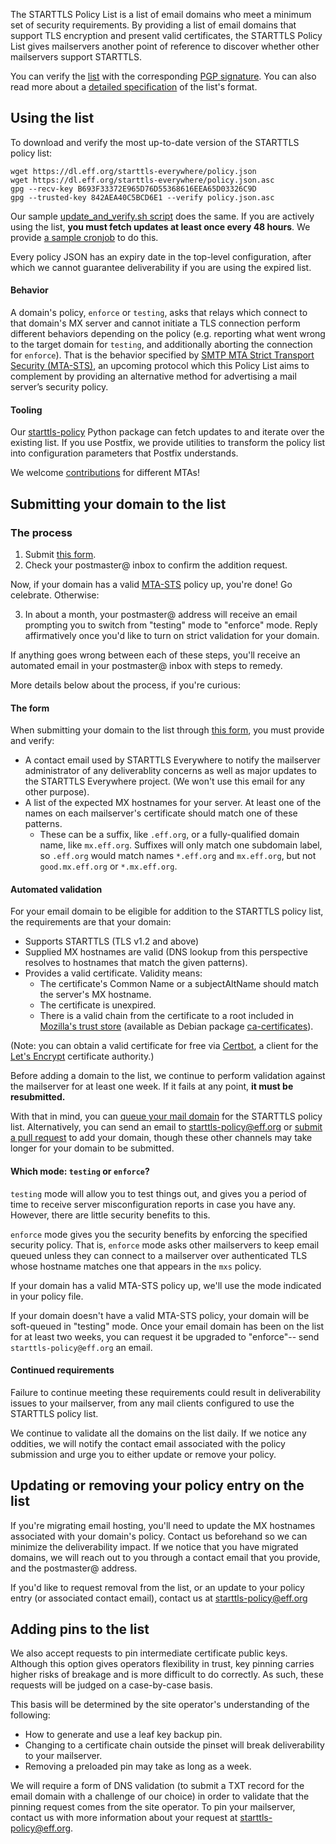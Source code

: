 The STARTTLS Policy List is a list of email domains who meet a minimum set of security requirements. By providing a list of email domains that support TLS encryption and present valid certificates, the STARTTLS Policy List gives mailservers another point of reference to discover whether other mailservers support STARTTLS.

You can verify the [list](https://dl.eff.org/starttls-everywhere/policy.json) with the corresponding [PGP signature](https://dl.eff.org/starttls-everywhere/policy.json.asc). You can also read more about a [detailed specification](https://github.com/EFForg/starttls-everywhere/blob/master/RULES.md) of the list's format.

## Using the list

To download and verify the most up-to-date version of the STARTTLS policy list:

```
wget https://dl.eff.org/starttls-everywhere/policy.json
wget https://dl.eff.org/starttls-everywhere/policy.json.asc
gpg --recv-key B693F33372E965D76D55368616EEA65D03326C9D
gpg --trusted-key 842AEA40C5BCD6E1 --verify policy.json.asc
```

Our sample [update_and_verify.sh script](https://github.com/EFForg/starttls-everywhere/blob/master/scripts/update_and_verify.sh) does the same. If you are actively using the list, **you must fetch updates at least once every 48 hours**. We provide [a sample cronjob](https://github.com/EFForg/starttls-everywhere/blob/master/scripts/starttls-policy.cron.d) to do this.

Every policy JSON has an expiry date in the top-level configuration, after which we cannot guarantee deliverability if you are using the expired list.

#### Behavior

A domain's policy, `enforce` or `testing`, asks that relays which connect to that domain's MX server and cannot initiate a TLS connection perform different behaviors depending on the policy (e.g. reporting what went wrong to the target domain for `testing`, and additionally aborting the connection for `enforce`). That is the behavior specified by [SMTP MTA Strict Transport Security (MTA-STS)](https://tools.ietf.org/html/rfc8461), an upcoming protocol which this Policy List aims to complement by providing an alternative method for advertising a mail server’s security policy.

#### Tooling

Our [starttls-policy](https://github.com/EFForg/starttls-everywhere/tree/master/starttls-policy) Python package can fetch updates to and iterate over the existing list. If you use Postfix, we provide utilities to transform the policy list into configuration parameters that Postfix understands.

We welcome [contributions](https://github.com/EFForg/starttls-everywhere) for different MTAs!

## Submitting your domain to the list

### The process

 1. Submit [this form](https://starttls-everywhere.org/add-domain).
 2. Check your postmaster@ inbox to confirm the addition request.

Now, if your domain has a valid [MTA-STS](https://tools.ietf.org/html/rfc8461) policy up, you're done! Go celebrate. Otherwise:

 3. In about a month, your postmaster@ address will receive an email prompting you to switch from "testing" mode to "enforce" mode. Reply affirmatively once you'd like to turn on strict validation for your domain.

If anything goes wrong between each of these steps, you'll receive an automated email in your postmaster@ inbox with steps to remedy.

More details below about the process, if you're curious:

#### The form

When submitting your domain to the list through [this form](https://starttls-everywhere.org/add-domain), you must provide and verify:

 * A contact email used by STARTTLS Everywhere to notify the mailserver administrator of any deliverablity concerns as well as major updates to the STARTTLS Everywhere project. (We won't use this email for any other purpose).
 * A list of the expected MX hostnames for your server. At least one of the names on each mailserver's certificate should match one of these patterns.
    * These can be a suffix, like `.eff.org`, or a fully-qualified domain name, like `mx.eff.org`. Suffixes will only match one subdomain label, so `.eff.org` would match names `*.eff.org` and `mx.eff.org`, but not `good.mx.eff.org` or `*.mx.eff.org`.

#### Automated validation

For your email domain to be eligible for addition to the STARTTLS policy list, the requirements are that your domain:

 * Supports STARTTLS (TLS v1.2 and above)
 * Supplied MX hostnames are valid (DNS lookup from this perspective resolves to hostnames that match the given patterns).
 * Provides a valid certificate. Validity means:
    * The certificate's Common Name or a subjectAltName should match the server's MX hostname.
    * The certificate is unexpired.
    * There is a valid chain from the certificate to a root included in [Mozilla's trust store](https://wiki.mozilla.org/CA/Included_Certificates) (available as Debian package [ca-certificates](https://packages.debian.org/sid/ca-certificates)).

(Note: you can obtain a valid certificate for free via [Certbot](https://certbot.eff.org), a client for the [Let's Encrypt](https://letsencrypt.org) certificate authority.)

Before adding a domain to the list, we continue to perform validation against the mailserver for at least one week. If it fails at any point, **it must be resubmitted.**

With that in mind, you can [queue your mail domain](https://starttls-everywhere.org/add-domain) for the STARTTLS policy list. Alternatively, you can send an email to [starttls-policy@eff.org](mailto:starttls-policy@eff.org) or [submit a pull request](https://github.com/EFForg/starttls-everywhere) to add your domain, though these other channels may take longer for your domain to be submitted.

#### Which mode: `testing` or `enforce`?

`testing` mode will allow you to test things out, and gives you a period of time to receive server misconfiguration reports in case you have any. However, there are little security benefits to this.

`enforce` mode gives you the security benefits by enforcing the specified security policy. That is, `enforce` mode asks other mailservers to keep email queued unless they can connect to a mailserver over authenticated TLS whose hostname matches one that appears in the `mxs` policy.

If your domain has a valid MTA-STS policy up, we'll use the mode indicated in your policy file.

If your domain doesn't have a valid MTA-STS policy, your domain will be soft-queued in "testing" mode. Once your email domain has been on the list for at least two weeks, you can request it be upgraded to "enforce"-- send `starttls-policy@eff.org` an email.

#### Continued requirements

Failure to continue meeting these requirements could result in deliverability issues to your mailserver, from any mail clients configured to use the STARTTLS policy list.

We continue to validate all the domains on the list daily. If we notice any oddities, we will notify the contact email associated with the policy submission and urge you to either update or remove your policy.

## Updating or removing your policy entry on the list

If you're migrating email hosting, you'll need to update the MX hostnames associated with your domain's policy. Contact us beforehand so we can minimize the deliverability impact. If we notice that you have migrated domains, we will reach out to you through a contact email that you provide, and the postmaster@ address.

If you'd like to request removal from the list, or an update to your policy entry (or associated contact email), contact us at [starttls-policy@eff.org](mailto:starttls-policy@eff.org)

## Adding pins to the list

We also accept requests to pin intermediate certificate public keys. Although this option gives operators flexibility in trust, key pinning carries higher risks of breakage and is more difficult to do correctly. As such, these requests will be judged on a case-by-case basis.

This basis will be determined by the site operator's understanding of the following:

   * How to generate and use a leaf key backup pin.
   * Changing to a certificate chain outside the pinset will break deliverability to your mailserver.
   * Removing a preloaded pin may take as long as a week.

We will require a form of DNS validation (to submit a TXT record for the email domain with a challenge of our choice) in order to validate that the pinning request comes from the site operator.
To pin your mailserver, contact us with more information about your request at [starttls-policy@eff.org](mailto:starttls-policy@eff.org).
